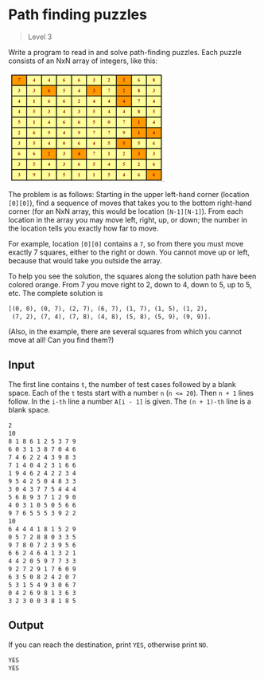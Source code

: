 # Path finding puzzles
>
> Level 3

Write a program to read in and solve path-finding puzzles. Each puzzle consists of an NxN array of integers, like this:

![Picture1](Picture1.PNG)

The problem is as follows: Starting in the upper left-hand corner (location `[0][0]`), find a sequence of moves that takes you to the bottom right-hand corner (for an NxN array, this would be location `[N-1][N-1]`).
From each location in the array you may move left, right, up, or down; the number in the location tells you exactly how far to move.

For example, location `[0][0]` contains a `7`, so from there you must move exactly 7 squares, either to the right or down.
You cannot move up or left, because that would take you outside the array.

To help you see the solution, the squares along the solution path have been colored orange.
From 7 you move right to 2, down to 4, down to 5, up to 5, etc. The complete solution is 
```
[(0, 0), (0, 7), (2, 7), (6, 7), (1, 7), (1, 5), (1, 2),
 (7, 2), (7, 4), (7, 8), (4, 8), (5, 8), (5, 9), (9, 9)].
```
(Also, in the example, there are several squares from which you cannot move at all! Can you find them?)

## Input

The first line contains `t`, the number of test cases followed by a blank space.
Each of the `t` tests start with a number `n` (`n <= 20`).
Then `n + 1` lines follow.
In the `i-th` line a number `A[i - 1]` is given.
The `(n + 1)-th` line is a blank space.

```
2
10
8 1 8 6 1 2 5 3 7 9
6 0 3 1 3 8 7 0 4 6
7 4 6 2 2 4 3 9 8 3
7 1 4 0 4 2 3 1 6 6
1 9 4 6 2 4 2 2 3 4
9 5 4 2 5 0 4 8 3 3
3 0 4 3 7 7 5 4 4 4
5 6 8 9 3 7 1 2 9 0
4 0 3 1 0 5 0 5 6 6
9 7 6 5 5 5 3 9 2 2
10
6 4 4 4 1 8 1 5 2 9
0 5 7 2 8 8 0 3 3 5
9 7 8 0 7 2 3 9 5 6
6 6 2 4 6 4 1 3 2 1
4 4 2 0 5 9 7 7 3 3
9 2 7 2 9 1 7 6 0 9
6 3 5 0 8 2 4 2 0 7
5 3 1 5 4 9 3 0 6 7
0 4 2 6 9 8 1 3 6 3
3 2 3 0 0 3 8 1 8 5
```

## Output

If you can reach the destination, print `YES`, otherwise print `NO`.

```
YES
YES
```